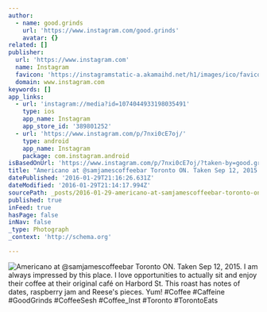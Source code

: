 ```yaml
---
author:
  - name: good.grinds
    url: 'https://www.instagram.com/good.grinds'
    avatar: {}
related: []
publisher:
  url: 'https://www.instagram.com'
  name: Instagram
  favicon: 'https://instagramstatic-a.akamaihd.net/h1/images/ico/favicon.ico/7cdab0872b15.ico'
  domain: www.instagram.com
keywords: []
app_links:
  - url: 'instagram://media?id=1074044933198035491'
    type: ios
    app_name: Instagram
    app_store_id: '389801252'
  - url: 'https://www.instagram.com/p/7nxi0cE7oj/'
    type: android
    app_name: Instagram
    package: com.instagram.android
isBasedOnUrl: 'https://www.instagram.com/p/7nxi0cE7oj/?taken-by=good.grinds'
title: "Americano at @samjamescoffeebar Toronto ON. Taken Sep 12, 2015. I am always impressed by this place. I love opportunities to actually sit and enjoy their coffee at their original café on Harbord St. This roast has notes of dates, raspberry jam and Reese's pieces. Yum! #Coffee #Caffeine #GoodGrinds #CoffeeSesh #Coffee_Inst #Toronto #TorontoEats"
datePublished: '2016-01-29T21:16:26.631Z'
dateModified: '2016-01-29T21:14:17.994Z'
sourcePath: _posts/2016-01-29-americano-at-samjamescoffeebar-toronto-on-taken-sep-12-20.md
published: true
inFeed: true
hasPage: false
inNav: false
_type: Photograph
_context: 'http://schema.org'

---
```

![Americano at &commat;samjamescoffeebar Toronto ON&period; Taken Sep 12&comma; 2015&period; I am always impressed by this place&period; I love opportunities to actually sit and enjoy their coffee at their original café on Harbord St&period; This roast has notes of dates&comma; raspberry jam and Reese's pieces&period; Yum&excl; &num;Coffee &num;Caffeine &num;GoodGrinds &num;CoffeeSesh &num;Coffee&lowbar;Inst &num;Toronto &num;TorontoEats](https://scontent.cdninstagram.com/t51.2885-15/s640x640/sh0.08/e35/11348198_709641572502151_699181796_n.jpg)